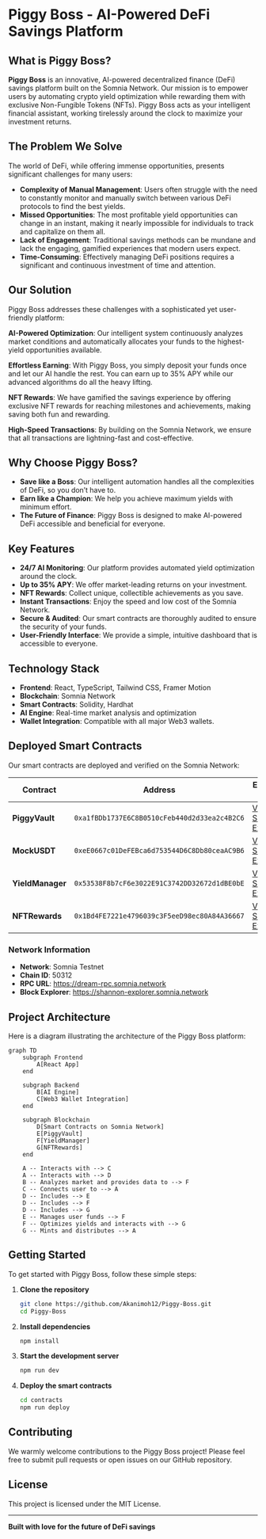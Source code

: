 # Piggy Boss - AI-Powered DeFi Savings Platform

## What is Piggy Boss?

**Piggy Boss** is an innovative, AI-powered decentralized finance (DeFi) savings platform built on the Somnia Network. Our mission is to empower users by automating crypto yield optimization while rewarding them with exclusive Non-Fungible Tokens (NFTs). Piggy Boss acts as your intelligent financial assistant, working tirelessly around the clock to maximize your investment returns.

## The Problem We Solve

The world of DeFi, while offering immense opportunities, presents significant challenges for many users:

- **Complexity of Manual Management**: Users often struggle with the need to constantly monitor and manually switch between various DeFi protocols to find the best yields.
- **Missed Opportunities**: The most profitable yield opportunities can change in an instant, making it nearly impossible for individuals to track and capitalize on them all.
- **Lack of Engagement**: Traditional savings methods can be mundane and lack the engaging, gamified experiences that modern users expect.
- **Time-Consuming**: Effectively managing DeFi positions requires a significant and continuous investment of time and attention.

## Our Solution

Piggy Boss addresses these challenges with a sophisticated yet user-friendly platform:

**AI-Powered Optimization**: Our intelligent system continuously analyzes market conditions and automatically allocates your funds to the highest-yield opportunities available.

**Effortless Earning**: With Piggy Boss, you simply deposit your funds once and let our AI handle the rest. You can earn up to 35% APY while our advanced algorithms do all the heavy lifting.

**NFT Rewards**: We have gamified the savings experience by offering exclusive NFT rewards for reaching milestones and achievements, making saving both fun and rewarding.

**High-Speed Transactions**: By building on the Somnia Network, we ensure that all transactions are lightning-fast and cost-effective.

## Why Choose Piggy Boss?

- **Save like a Boss**: Our intelligent automation handles all the complexities of DeFi, so you don’t have to.
- **Earn like a Champion**: We help you achieve maximum yields with minimum effort.
- **The Future of Finance**: Piggy Boss is designed to make AI-powered DeFi accessible and beneficial for everyone.

## Key Features

- **24/7 AI Monitoring**: Our platform provides automated yield optimization around the clock.
- **Up to 35% APY**: We offer market-leading returns on your investment.
- **NFT Rewards**: Collect unique, collectible achievements as you save.
- **Instant Transactions**: Enjoy the speed and low cost of the Somnia Network.
- **Secure & Audited**: Our smart contracts are thoroughly audited to ensure the security of your funds.
- **User-Friendly Interface**: We provide a simple, intuitive dashboard that is accessible to everyone.

## Technology Stack

- **Frontend**: React, TypeScript, Tailwind CSS, Framer Motion
- **Blockchain**: Somnia Network
- **Smart Contracts**: Solidity, Hardhat
- **AI Engine**: Real-time market analysis and optimization
- **Wallet Integration**: Compatible with all major Web3 wallets.

## Deployed Smart Contracts

Our smart contracts are deployed and verified on the Somnia Network:

| Contract       | Address                                      | Explorer Link                                                                                                     |
| -------------- | -------------------------------------------- | ----------------------------------------------------------------------------------------------------------------- |
| **PiggyVault**   | `0xa1fBDb1737E6C8B0510cFeb440d2d33ea2c4B2C6` | [View on Shannon Explorer](https://shannon-explorer.somnia.network/address/0xa1fBDb1737E6C8B0510cFeb440d2d33ea2c4B2C6) |
| **MockUSDT**     | `0xeE0667c01DeFEBca6d753544D6C8Db80ceaAC9B6` | [View on Shannon Explorer](https://shannon-explorer.somnia.network/address/0xeE0667c01DeFEBca6d753544D6C8Db80ceaAC9B6) |
| **YieldManager** | `0x53538F8b7cF6e3022E91C3742DD32672d1dBE0bE` | [View on Shannon Explorer](https://shannon-explorer.somnia.network/address/0x53538F8b7cF6e3022E91C3742DD32672d1dBE0bE) |
| **NFTRewards**   | `0x1Bd4FE7221e4796039c3F5eeD98ec80A84A36667` | [View on Shannon Explorer](https://shannon-explorer.somnia.network/address/0x1Bd4FE7221e4796039c3F5eeD98ec80A84A36667) |

### Network Information

- **Network**: Somnia Testnet
- **Chain ID**: 50312
- **RPC URL**: https://dream-rpc.somnia.network
- **Block Explorer**: https://shannon-explorer.somnia.network

## Project Architecture

Here is a diagram illustrating the architecture of the Piggy Boss platform:

```mermaid
graph TD
    subgraph Frontend
        A[React App]
    end

    subgraph Backend
        B[AI Engine]
        C[Web3 Wallet Integration]
    end

    subgraph Blockchain
        D[Smart Contracts on Somnia Network]
        E[PiggyVault]
        F[YieldManager]
        G[NFTRewards]
    end

    A -- Interacts with --> C
    A -- Interacts with --> D
    B -- Analyzes market and provides data to --> F
    C -- Connects user to --> A
    D -- Includes --> E
    D -- Includes --> F
    D -- Includes --> G
    E -- Manages user funds --> F
    F -- Optimizes yields and interacts with --> G
    G -- Mints and distributes --> A
```

## Getting Started

To get started with Piggy Boss, follow these simple steps:

1.  **Clone the repository**
    ```bash
    git clone https://github.com/Akanimoh12/Piggy-Boss.git
    cd Piggy-Boss
    ```

2.  **Install dependencies**
    ```bash
    npm install
    ```

3.  **Start the development server**
    ```bash
    npm run dev
    ```

4.  **Deploy the smart contracts**
    ```bash
    cd contracts
    npm run deploy
    ```

## Contributing

We warmly welcome contributions to the Piggy Boss project! Please feel free to submit pull requests or open issues on our GitHub repository.

## License

This project is licensed under the MIT License.

---

**Built with love for the future of DeFi savings**